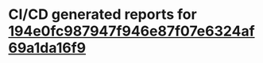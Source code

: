 # CI/CD generated reports for [194e0fc987947f946e87f07e6324af69a1da16f9](https://github.com/hydephp/develop/commit/194e0fc987947f946e87f07e6324af69a1da16f9)
